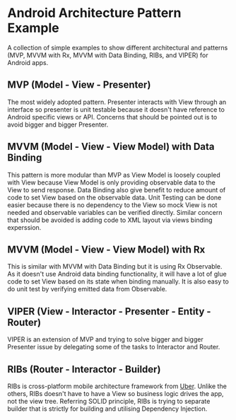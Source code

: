# Android Architecture Pattern Example
A collection of simple examples to show different architectural and patterns (MVP, MVVM with Rx, MVVM with Data Binding, RIBs, and VIPER) for Android apps.

## MVP (Model - View - Presenter)
The most widely adopted pattern. Presenter interacts with View through an interface so presenter is unit testable because it doesn't have reference to Android specific views or API. Concerns that should be pointed out is to avoid bigger and bigger Presenter.

## MVVM (Model - View - View Model) with Data Binding
This pattern is more modular than MVP as View Model is loosely coupled with View because View Model is only providing observable data to the View to send response. Data Binding also give benefit to reduce amount of code to set View based on the observable data. Unit Testing can be done easier because there is no dependency to the View so mock View is not needed and observable variables can be verified directly. Similar concern that should be avoided is adding code to XML layout via views binding experssion.

## MVVM (Model - View - View Model) with Rx
This is similar with MVVM with Data Binding but it is using Rx Observable. As it doesn't use Android data binding functionality, it will have a lot of glue code to set View based on its state when binding manually. It is also easy to do unit test by verifying emitted data from Observable.

## VIPER (View - Interactor - Presenter - Entity - Router)
VIPER is an extension of MVP and trying to solve bigger and bigger Presenter issue by delegating some of the tasks to Interactor and Router.

## RIBs (Router - Interactor - Builder)
RIBs is cross-platform mobile architecture framework from [Uber](https://github.com/uber/RIBs). Unlike the others, RIBs doesn't have to have a View so business logic drives the app, not the view tree. Referring SOLID principle, RIBs is trying to separate builder that is strictly for building and utilising Dependency Injection.